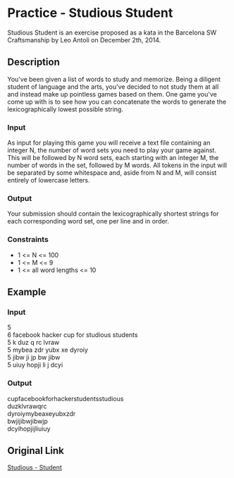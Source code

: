 Practice - Studious Student
===========================

Studious Student is an exercise proposed as a kata in the Barcelona SW Craftsmanship by Leo Antoli on December 2th, 2014.

Description
-----------
You've been given a list of words to study and memorize. Being a diligent student of language and the arts, you've decided to not study them at all and instead make up pointless games based on them. One game you've come up with is to see how you can concatenate the words to generate the lexicographically lowest possible string.

### Input

As input for playing this game you will receive a text file containing an integer N, the number of word sets you need to play your game against. This will be followed by N word sets, each starting with an integer M, the number of words in the set, followed by M words. All tokens in the input will be separated by some whitespace and, aside from N and M, will consist entirely of lowercase letters.

### Output

Your submission should contain the lexicographically shortest strings for each corresponding word set, one per line and in order.

### Constraints

* 1 <= N <= 100
* 1 <= M <= 9
* 1 <= all word lengths <= 10

Example
-------

### Input

5<br/>
6 facebook hacker cup for studious students<br/>
5 k duz q rc lvraw<br/>
5 mybea zdr yubx xe dyroiy<br/>
5 jibw ji jp bw jibw<br/>
5 uiuy hopji li j dcyi

### Output

cupfacebookforhackerstudentsstudious<br/>
duzklvrawqrc<br/>
dyroiymybeaxeyubxzdr<br/>
bwjijibwjibwjp<br/>
dcyihopjijliuiuy

Original Link
-------------

[Studious - Student](http://goo.gl/eLQl8E)
